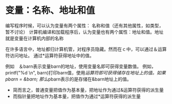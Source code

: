 
# 变量：名称、地址和值
编写程序时候，可以认为变量有两个属性： 名称和值（还有其他属性，如类型，暂不讨论）
计算机编译和加载程序后，认为变量也有两个属性：地址和值。地址就是变量在计算机内部的名称

在许多语言中，地址都归计算机管，对程序员隐藏。然而在ｃ中，可以通过＆运算符访问地址。
通过*运算符获得地址中的值。

例如　＆barn表示变量barn的地址，使用变量名即可获得变量数值。
例如，printf("%d \n", barn)打印barn值，使用*运算符即可获得储存在地址上的值。如果pbarn = &barn; 那么*pbarn表示的是存储在&barn地址上的值。

- 简而言之，普通变量把值作为基本量，把地址作为通过&运算符获得的派生量
- 而指针量把地址作为基本量，把值作为通过*运算符获得的派生量
